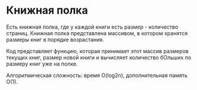 # Книжная полка

Есть книжная полка, где у каждой книги есть размер - количество страниц. Книжная полка представлена массивом, в котором хранятся размеры книг в порядке возрастания. 

Код представляет функцию, которая принимает этот массив размеров текущих книг, размер новой книги и вычисляет количество бОльших по размеру книг уже на полке. 

Алгоритмическая сложность: время O(log2n), дополнительная память O(1).
